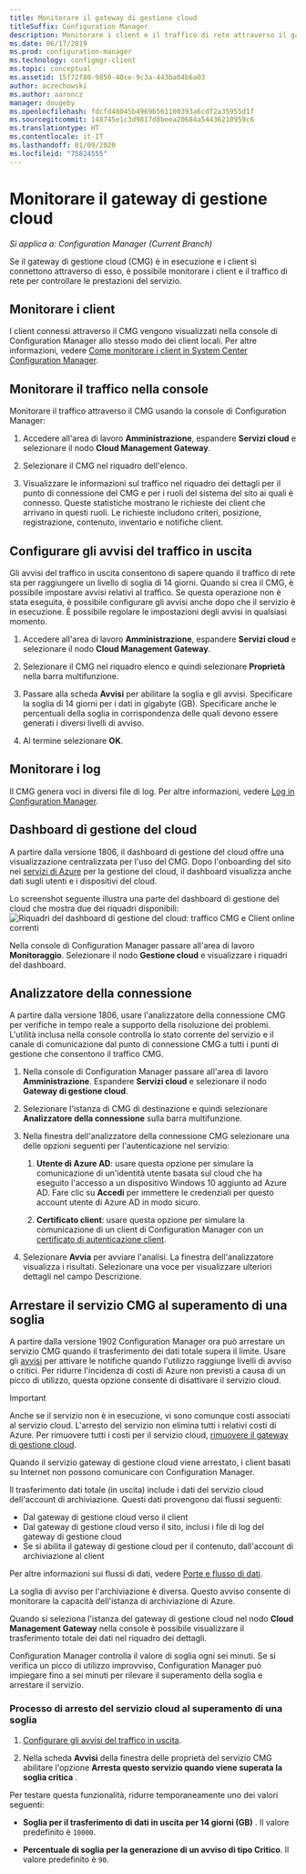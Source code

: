 ```yaml
---
title: Monitorare il gateway di gestione cloud
titleSuffix: Configuration Manager
description: Monitorare i client e il traffico di rete attraverso il gateway di gestione di cloud.
ms.date: 06/17/2019
ms.prod: configuration-manager
ms.technology: configmgr-client
ms.topic: conceptual
ms.assetid: 15f72f80-9850-40ce-9c3a-443ba04b6a03
author: aczechowski
ms.author: aaroncz
manager: dougeby
ms.openlocfilehash: fdcfd48045b4969b561100393a6cdf2a35955d1f
ms.sourcegitcommit: 148745e1c3d9817d8beea20684a54436210959c6
ms.translationtype: HT
ms.contentlocale: it-IT
ms.lasthandoff: 01/09/2020
ms.locfileid: "75824555"
---
```

# <a name="monitor-cloud-management-gateway"></a>Monitorare il gateway di gestione cloud

*Si applica a: Configuration Manager (Current Branch)*

Se il gateway di gestione cloud (CMG) è in esecuzione e i client si connettono attraverso di esso, è possibile monitorare i client e il traffico di rete per controllare le prestazioni del servizio.


## <a name="monitor-clients"></a>Monitorare i client

I client connessi attraverso il CMG vengono visualizzati nella console di Configuration Manager allo stesso modo dei client locali. Per altre informazioni, vedere [Come monitorare i client in System Center Configuration Manager](/sccm/core/clients/manage/monitor-clients).


## <a name="monitor-traffic-in-the-console"></a>Monitorare il traffico nella console

Monitorare il traffico attraverso il CMG usando la console di Configuration Manager:

1. Accedere all'area di lavoro **Amministrazione**, espandere **Servizi cloud** e selezionare il nodo **Cloud Management Gateway**.  

2. Selezionare il CMG nel riquadro dell'elenco.  

3. Visualizzare le informazioni sul traffico nel riquadro dei dettagli per il punto di connessione del CMG e per i ruoli del sistema del sito ai quali è connesso. Queste statistiche mostrano le richieste dei client che arrivano in questi ruoli. Le richieste includono criteri, posizione, registrazione, contenuto, inventario e notifiche client.<!-- SCCMDocs#1208 -->

## <a name="set-up-outbound-traffic-alerts"></a>Configurare gli avvisi del traffico in uscita

Gli avvisi del traffico in uscita consentono di sapere quando il traffico di rete sta per raggiungere un livello di soglia di 14 giorni. Quando si crea il CMG, è possibile impostare avvisi relativi al traffico. Se questa operazione non è stata eseguita, è possibile configurare gli avvisi anche dopo che il servizio è in esecuzione. È possibile regolare le impostazioni degli avvisi in qualsiasi momento.

1. Accedere all'area di lavoro **Amministrazione**, espandere **Servizi cloud** e selezionare il nodo **Cloud Management Gateway**.  

2. Selezionare il CMG nel riquadro elenco e quindi selezionare **Proprietà** nella barra multifunzione.  

3. Passare alla scheda **Avvisi** per abilitare la soglia e gli avvisi. Specificare la soglia di 14 giorni per i dati in gigabyte (GB). Specificare anche le percentuali della soglia in corrispondenza delle quali devono essere generati i diversi livelli di avviso.  

4. Al termine selezionare **OK**.  


## <a name="monitor-logs"></a>Monitorare i log

Il CMG genera voci in diversi file di log. Per altre informazioni, vedere [Log in Configuration Manager](/sccm/core/plan-design/hierarchy/log-files#cloud-management-gateway).


## <a name="cloud-management-dashboard"></a>Dashboard di gestione del cloud

<!--1358461-->
A partire dalla versione 1806, il dashboard di gestione del cloud offre una visualizzazione centralizzata per l'uso del CMG. Dopo l'onboarding del sito nei [servizi di Azure](/sccm/core/servers/deploy/configure/azure-services-wizard) per la gestione del cloud, il dashboard visualizza anche dati sugli utenti e i dispositivi del cloud.  

Lo screenshot seguente illustra una parte del dashboard di gestione del cloud che mostra due dei riquadri disponibili:  
![Riquadri del dashboard di gestione del cloud: traffico CMG e Client online correnti](media/1358461-cmg-dashboard.png)

Nella console di Configuration Manager passare all'area di lavoro **Monitoraggio**. Selezionare il nodo **Gestione cloud** e visualizzare i riquadri del dashboard.  


## <a name="connection-analyzer"></a>Analizzatore della connessione

A partire dalla versione 1806, usare l'analizzatore della connessione CMG per verifiche in tempo reale a supporto della risoluzione dei problemi. L'utilità inclusa nella console controlla lo stato corrente del servizio e il canale di comunicazione dal punto di connessione CMG a tutti i punti di gestione che consentono il traffico CMG.

1. Nella console di Configuration Manager passare all'area di lavoro **Amministrazione**. Espandere **Servizi cloud** e selezionare il nodo **Gateway di gestione cloud**.  

2. Selezionare l'istanza di CMG di destinazione e quindi selezionare **Analizzatore della connessione** sulla barra multifunzione.  

3. Nella finestra dell'analizzatore della connessione CMG selezionare una delle opzioni seguenti per l'autenticazione nel servizio:  

     1. **Utente di Azure AD**: usare questa opzione per simulare la comunicazione di un'identità utente basata sul cloud che ha eseguito l'accesso a un dispositivo Windows 10 aggiunto ad Azure AD. Fare clic su **Accedi** per immettere le credenziali per questo account utente di Azure AD in modo sicuro.  

     2. **Certificato client**: usare questa opzione per simulare la comunicazione di un client di Configuration Manager con un [certificato di autenticazione client](/sccm/core/clients/manage/cmg/certificates-for-cloud-management-gateway#bkmk_clientauth).  

4. Selezionare **Avvia** per avviare l'analisi. La finestra dell'analizzatore visualizza i risultati. Selezionare una voce per visualizzare ulteriori dettagli nel campo Descrizione.  


## <a name="bkmk_stop"></a> Arrestare il servizio CMG al superamento di una soglia

<!--3735092-->
A partire dalla versione 1902 Configuration Manager ora può arrestare un servizio CMG quando il trasferimento dei dati totale supera il limite. Usare gli [avvisi](#set-up-outbound-traffic-alerts) per attivare le notifiche quando l'utilizzo raggiunge livelli di avviso o critici. Per ridurre l'incidenza di costi di Azure non previsti a causa di un picco di utilizzo, questa opzione consente di disattivare il servizio cloud.

> [!Important]  
> Anche se il servizio non è in esecuzione, vi sono comunque costi associati al servizio cloud. L'arresto del servizio non elimina tutti i relativi costi di Azure. Per rimuovere tutti i costi per il servizio cloud, [rimuovere il gateway di gestione cloud](/sccm/core/clients/manage/cmg/setup-cloud-management-gateway#modify-a-cmg).  
>
> Quando il servizio gateway di gestione cloud viene arrestato, i client basati su Internet non possono comunicare con Configuration Manager.  

Il trasferimento dati totale (in uscita) include i dati del servizio cloud dell'account di archiviazione. Questi dati provengono dai flussi seguenti:

- Dal gateway di gestione cloud verso il client  
- Dal gateway di gestione cloud verso il sito, inclusi i file di log del gateway di gestione cloud  
- Se si abilita il gateway di gestione cloud per il contenuto, dall'account di archiviazione al client  

Per altre informazioni sui flussi di dati, vedere [Porte e flusso di dati](/sccm/core/clients/manage/cmg/plan-cloud-management-gateway#ports-and-data-flow).

La soglia di avviso per l'archiviazione è diversa. Questo avviso consente di monitorare la capacità dell'istanza di archiviazione di Azure.

Quando si seleziona l'istanza del gateway di gestione cloud nel nodo **Cloud Management Gateway** nella console è possibile visualizzare il trasferimento totale dei dati nel riquadro dei dettagli.

Configuration Manager controlla il valore di soglia ogni sei minuti. Se si verifica un picco di utilizzo improvviso, Configuration Manager può impiegare fino a sei minuti per rilevare il superamento della soglia e arrestare il servizio.

### <a name="process-to-stop-the-cloud-service-when-it-exceeds-threshold"></a>Processo di arresto del servizio cloud al superamento di una soglia

1. [Configurare gli avvisi del traffico in uscita](#set-up-outbound-traffic-alerts).  

2. Nella scheda **Avvisi** della finestra delle proprietà del servizio CMG abilitare l'opzione **Arresta questo servizio quando viene superata la soglia critica** .  

Per testare questa funzionalità, ridurre temporaneamente uno dei valori seguenti:  

- **Soglia per il trasferimento di dati in uscita per 14 giorni (GB)** . Il valore predefinito è `10000`.  

- **Percentuale di soglia per la generazione di un avviso di tipo Critico**. Il valore predefinito è `90`.  
